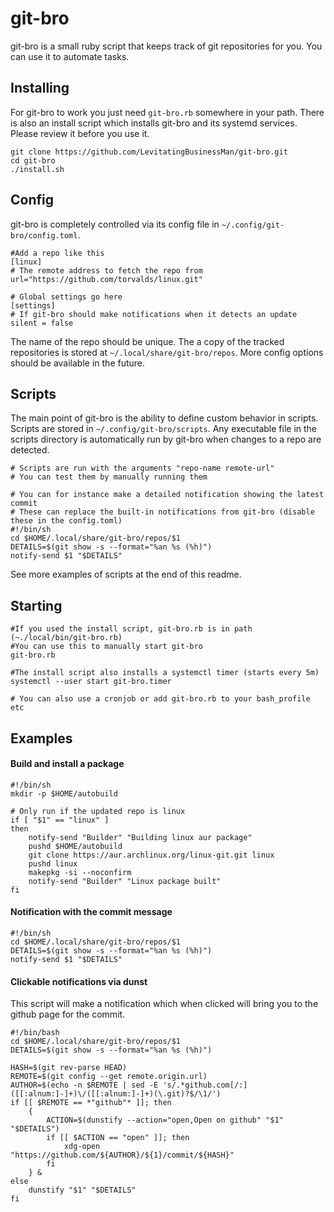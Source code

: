 # git-bro
git-bro is a small ruby script that keeps track of git repositories for you. You can use it to automate tasks.

## Installing
For git-bro to work you just need `git-bro.rb` somewhere in your path.
There is also an install script which installs git-bro and its systemd services. Please review it before you use it.
```SH
git clone https://github.com/LevitatingBusinessMan/git-bro.git
cd git-bro
./install.sh
```

## Config
git-bro is completely controlled via its config file in `~/.config/git-bro/config.toml`. 
```SH
#Add a repo like this
[linux]
# The remote address to fetch the repo from
url="https://github.com/torvalds/linux.git"

# Global settings go here
[settings]
# If git-bro should make notifications when it detects an update
silent = false
```
The name of the repo should be unique. The a copy of the tracked repositories is stored at `~/.local/share/git-bro/repos`. More config options should be available in the future.

## Scripts
The main point of git-bro is the ability to define custom behavior in scripts. Scripts are stored in `~/.config/git-bro/scripts`. Any executable file in the scripts directory is automatically run by git-bro when changes to a repo are detected.
```SH
# Scripts are run with the arguments "repo-name remote-url"
# You can test them by manually running them

# You can for instance make a detailed notification showing the latest commit
# These can replace the built-in notifications from git-bro (disable these in the config.toml)
#!/bin/sh
cd $HOME/.local/share/git-bro/repos/$1
DETAILS=$(git show -s --format="%an %s (%h)")
notify-send $1 "$DETAILS"
```
See more examples of scripts at the end of this readme.

## Starting
```SH
#If you used the install script, git-bro.rb is in path (~./local/bin/git-bro.rb)
#You can use this to manually start git-bro
git-bro.rb

#The install script also installs a systemctl timer (starts every 5m)
systemctl --user start git-bro.timer

# You can also use a cronjob or add git-bro.rb to your bash_profile etc
```

## Examples
#### Build and install a package
```SH
#!/bin/sh
mkdir -p $HOME/autobuild

# Only run if the updated repo is linux
if [ "$1" == "linux" ]
then
	notify-send "Builder" "Building linux aur package"
	pushd $HOME/autobuild
	git clone https://aur.archlinux.org/linux-git.git linux
	pushd linux
	makepkg -si --noconfirm
	notify-send "Builder" "Linux package built"
fi
```
#### Notification with the commit message
```SH
#!/bin/sh
cd $HOME/.local/share/git-bro/repos/$1
DETAILS=$(git show -s --format="%an %s (%h)")
notify-send $1 "$DETAILS"
```
#### Clickable notifications via dunst
This script will make a notification which when clicked will bring you to the github page for the commit.
```SH
#!/bin/bash
cd $HOME/.local/share/git-bro/repos/$1
DETAILS=$(git show -s --format="%an %s (%h)")

HASH=$(git rev-parse HEAD)
REMOTE=$(git config --get remote.origin.url)
AUTHOR=$(echo -n $REMOTE | sed -E 's/.*github.com[/:]([[:alnum:]-]+)\/([[:alnum:]-]+)(\.git)?$/\1/')
if [[ $REMOTE == *"github"* ]]; then
	{
		ACTION=$(dunstify --action="open,Open on github" "$1" "$DETAILS")
		if [[ $ACTION == "open" ]]; then
			xdg-open "https://github.com/${AUTHOR}/${1}/commit/${HASH}"
		fi
	} &
else
	dunstify "$1" "$DETAILS"
fi
```
